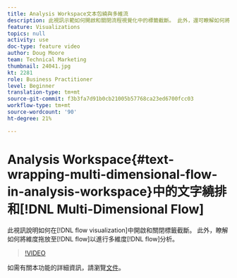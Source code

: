 ```yaml
---
title: Analysis Workspace文本包繞與多維流
description: 此視訊示範如何開啟和關閉流程視覺化中的標籤截斷。 此外，還可瞭解如何將維度拖放至您的流程，以進行多維度的流程分析。
feature: Visualizations
topics: null
activity: use
doc-type: feature video
author: Doug Moore
team: Technical Marketing
thumbnail: 24041.jpg
kt: 2281
role: Business Practitioner
level: Beginner
translation-type: tm+mt
source-git-commit: f3b3fa7d91b0cb21005b57768ca23ed6700fcc03
workflow-type: tm+mt
source-wordcount: '90'
ht-degree: 21%

---
```



# Analysis Workspace{#text-wrapping-multi-dimensional-flow-in-analysis-workspace}中的文字繞排和[!DNL Multi-Dimensional Flow]

此視訊說明如何在[!DNL flow visualization]中開啟和關閉標籤截斷。 此外，瞭解如何將維度拖放至[!DNL flow]以進行多維度[!DNL flow]分析。

>[!VIDEO](https://video.tv.adobe.com/v/24041/?quality=12)

如需有關本功能的詳細資訊，請瀏覽[文件](https://marketing.adobe.com/resources/help/zh_TW/analytics/analysis-workspace/flow.html)。
